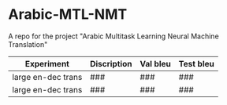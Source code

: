 # Arabic-MTL-NMT
A repo for the project "Arabic Multitask Learning Neural Machine Translation"

|      Experiment     |  Discription  |    Val bleu   |   Test bleu   |
|    -------------    | ------------- | ------------- | ------------- |
| large en-dec trans  |      ###      |      ###      |     ###       |
| large en-dec trans  |      ###      |      ###      |     ###       |



